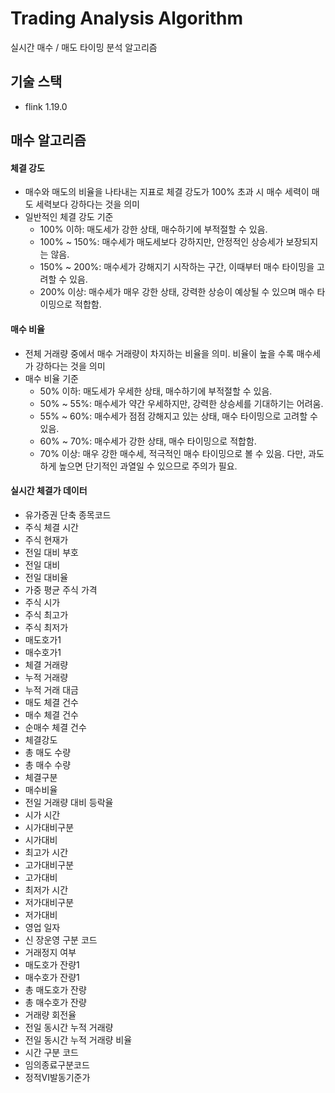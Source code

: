 # Trading Analysis Algorithm
실시간 매수 / 매도 타이밍 분석 알고리즘 

## 기술 스택
- flink 1.19.0

## 매수 알고리즘
#### 체결 강도
- 매수와 매도의 비율을 나타내는 지표로 체결 강도가 100% 초과 시 매수 세력이 매도 세력보다 강하다는 것을 의미
- 일반적인 체결 강도 기준
  - 100% 이하: 매도세가 강한 상태, 매수하기에 부적절할 수 있음.
  - 100% ~ 150%: 매수세가 매도세보다 강하지만, 안정적인 상승세가 보장되지는 않음.
  - 150% ~ 200%: 매수세가 강해지기 시작하는 구간, 이때부터 매수 타이밍을 고려할 수 있음.
  - 200% 이상: 매수세가 매우 강한 상태, 강력한 상승이 예상될 수 있으며 매수 타이밍으로 적합함.

#### 매수 비율
- 전체 거래량 중에서 매수 거래량이 차지하는 비율을 의미. 비율이 높을 수록 매수세가 강하다는 것을 의미
- 매수 비율 기준
  - 50% 이하: 매도세가 우세한 상태, 매수하기에 부적절할 수 있음.
  - 50% ~ 55%: 매수세가 약간 우세하지만, 강력한 상승세를 기대하기는 어려움.
  - 55% ~ 60%: 매수세가 점점 강해지고 있는 상태, 매수 타이밍으로 고려할 수 있음.
  - 60% ~ 70%: 매수세가 강한 상태, 매수 타이밍으로 적합함.
  - 70% 이상: 매우 강한 매수세, 적극적인 매수 타이밍으로 볼 수 있음. 다만, 과도하게 높으면 단기적인 과열일 수 있으므로 주의가 필요.

 #### 실시간 체결가 데이터
- 유가증권 단축 종목코드
- 주식 체결 시간
- 주식 현재가
- 전일 대비 부호
- 전일 대비
- 전일 대비율
- 가중 평균 주식 가격
- 주식 시가
- 주식 최고가
- 주식 최저가
- 매도호가1
- 매수호가1
- 체결 거래량
- 누적 거래량
- 누적 거래 대금
- 매도 체결 건수
- 매수 체결 건수
- 순매수 체결 건수
- 체결강도
- 총 매도 수량
- 총 매수 수량
- 체결구분
- 매수비율
- 전일 거래량 대비 등락율
- 시가 시간
- 시가대비구분
- 시가대비
- 최고가 시간
- 고가대비구분
- 고가대비
- 최저가 시간
- 저가대비구분
- 저가대비
- 영업 일자
- 신 장운영 구분 코드
- 거래정지 여부
- 매도호가 잔량1
- 매수호가 잔량1
- 총 매도호가 잔량
- 총 매수호가 잔량
- 거래량 회전율
- 전일 동시간 누적 거래량
- 전일 동시간 누적 거래량 비율
- 시간 구분 코드
- 임의종료구분코드
- 정적VI발동기준가

